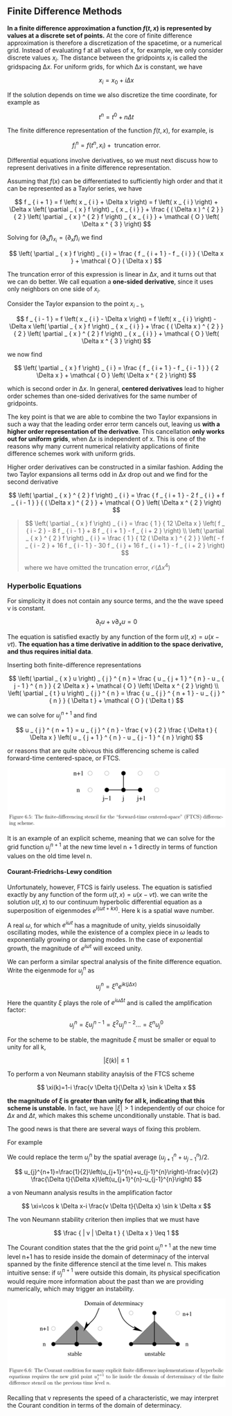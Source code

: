 ## Finite Difference Methods

**In a finite difference approximation a function $f(t,x)$ is represented by values at a discrete set of points.** At the core of finite difference approximation is therefore a discretization of the spacetime, or a numerical grid. Instead of evaluating f at all values of x, for example, we only consider discrete values $x_i$. The distance between the gridpoints $x_i$ is called the gridspacing $∆x$. For uniform grids, for which $∆x$ is constant, we have

$$
x _ { i } = x _ { 0 } + i \Delta x
$$

If the solution depends on time we also discretize the time coordinate, for example as

$$
t ^ { n } = t ^ { 0 } + n \Delta t
$$

The finite difference representation of the function $f(t,x)$, for example, is

$$
f _ { i } ^ { n } = f \left( t ^ { n } , x _ { i } \right) + \text { truncation error. }
$$

Differential equations involve derivatives, so we must next discuss how to represent derivatives in a finite difference representation.

Assuming that $f(x)$ can be differentiated to sufficiently high order and that it can be represented as a Taylor series, we have

$$
f _ { i + 1 } = f \left( x _ { i } + \Delta x \right) = f \left( x _ { i } \right) + \Delta x \left( \partial _ { x } f \right) _ { x _ { i } } + \frac { ( \Delta x ) ^ { 2 } } { 2 } \left( \partial _ { x } ^ { 2 } f \right) _ { x _ { i } } + \mathcal { O } \left( \Delta x ^ { 3 } \right)
$$

Solving for $\left( \partial _ { x } f \right) _ { x _ { i } } = \left( \partial _ { x } f \right) _ { i }$ we find

$$
\left( \partial _ { x } f \right) _ { i } = \frac { f _ { i + 1 } - f _ { i } } { \Delta x } + \mathcal { O } ( \Delta x )
$$

The truncation error of this expression is linear in $∆x$, and it turns out that we can do better. We call equation a **one-sided derivative**, since it uses only neighbors on one side of $x_i$.

Consider the Taylor expansion to the point $x_{ i − 1 }$,

$$
f _ { i - 1 } = f \left( x _ { i } - \Delta x \right) = f \left( x _ { i } \right) - \Delta x \left( \partial _ { x } f \right) _ { x _ { i } } + \frac { ( \Delta x ) ^ { 2 } } { 2 } \left( \partial _ { x } ^ { 2 } f \right) _ { x _ { i } } + \mathcal { O } \left( \Delta x ^ { 3 } \right)
$$

we now find

$$
\left( \partial _ { x } f \right) _ { i } = \frac { f _ { i + 1 } - f _ { i - 1 } } { 2 \Delta x } + \mathcal { O } \left( \Delta x ^ { 2 } \right)
$$

which is second order in $∆x$. In general, **centered derivatives** lead to higher order schemes than one-sided derivatives for the same number of gridpoints.

The key point is that we are able to combine the two Taylor expansions in such a way that the leading order error term cancels out, leaving us **with a higher order representation of the derivative**. This cancellation **only works out for uniform grids**, when $∆x$ is independent of x. This is one of the reasons why many current numerical relativity applications of finite difference schemes work with uniform grids.

Higher order derivatives can be constructed in a similar fashion. Adding the two Taylor expansions all terms odd in $∆x$ drop out and we find for the second derivative

$$
\left( \partial _ { x } ^ { 2 } f \right) _ { i } = \frac { f _ { i + 1 } - 2 f _ { i } + f _ { i - 1 } } { ( \Delta x ) ^ { 2 } } + \mathcal { O } \left( \Delta x ^ { 2 } \right)
$$

> $$
> \left( \partial _ { x } f \right) _ { i } = \frac { 1 } { 12 \Delta x } \left( f _ { i - 2 } - 8 f _ { i - 1 } + 8 f _ { i + 1 } - f _ { i + 2 } \right) \\
\left( \partial _ { x } ^ { 2 } f \right) _ { i } = \frac { 1 } { 12 ( \Delta x ) ^ { 2 } } \left( - f _ { i - 2 } + 16 f _ { i - 1 } - 30 f _ { i } + 16 f _ { i + 1 } - f _ { i + 2 } \right)
> $$
> 
> where we have omitted the truncation error, $\mathcal { O } \left( \Delta x ^ { 4 } \right)$

### Hyperbolic Equations

For simplicity it does not contain any source terms, and the the wave speed v is constant.

$$
\partial _ { t } u + v \partial _ { x } u = 0
$$

The equation is satisfied exactly by any function of the form $u ( t , x ) = u ( x - v t )$. **The equation has a time derivative in addition to the space derivative, and thus requires initial data**.

Inserting both finite-difference representations

$$
\left( \partial _ { x } u \right) _ { j } ^ { n } = \frac { u _ { j + 1 } ^ { n } - u _ { j - 1 } ^ { n } } { 2 \Delta x } + \mathcal { O } \left( \Delta x ^ { 2 } \right) \\
\left( \partial _ { t } u \right) _ { j } ^ { n } = \frac { u _ { j } ^ { n + 1 } - u _ { j } ^ { n } } { \Delta t } + \mathcal { O } ( \Delta t )
$$

we can solve for $u^{n+1}_j$ and find

$$
u _ { j } ^ { n + 1 } = u _ { j } ^ { n } - \frac { v } { 2 } \frac { \Delta t } { \Delta x } \left( u _ { j + 1 } ^ { n } - u _ { j - 1 } ^ { n } \right)
$$

or reasons that are quite obivous this differencing scheme is called forward-time centered-space, or FTCS.

![](media/15512306516707.jpg)

It is an example of an explicit scheme, meaning that we can solve for the grid function $u _ { j } ^ { n + 1 }$ at the new time level n + 1 directly in terms of function values on the old time level n.

#### Courant-Friedrichs-Lewy condition

Unfortunately, however, FTCS is fairly useless. The equation is satisfied exactly by any function of the form $u ( t , x ) = u ( x - v t )$. we can write the solution $u ( t , x )$ to our continuum hyperbolic differential equation as a superposition of eigenmodes $e^{i(\omega t+k x)}$. Here k is a spatial wave number.

A real $\omega$, for which $e^{i \omega t}$ has a magnitude of unity, yields sinusoidally oscillating modes, while the existence of a complex piece in $\omega$ leads to exponentially growing or damping modes. In the case of exponential growth, the magnitude of $e^{i \omega t}$ will exceed unity.

We can perform a similar spectral analysis of the finite difference equation. Write the eigenmode for $u_{j}^{n}$ as

$$
u_{j}^{n}=\xi^{n} e^{i k(j \Delta x)}
$$

Here the quantity $\xi$ plays the role of $e^{i \omega \Delta t}$ and is called the amplification factor:

$$
u_{j}^{n}=\xi u_{j}^{n-1} = \xi^{2} u_{j}^{n-2} \ldots=\xi^{n} u_{j}^{0}
$$

For the scheme to be stable, the magnitude $\xi$ must be smaller or equal to unity for all k,

$$
|\xi(k)| \leq 1
$$

To perform a von Neumann stability anaylsis of the FTCS scheme

$$
\xi(k)=1-i \frac{v \Delta t}{\Delta x} \sin k \Delta x
$$

**the magnitude of $\xi$ is greater than unity for all k, indicating that this scheme is unstable.** In fact, we have $|\xi|>1$ independently of our choice for $\Delta x$ and $\Delta t$, which makes this scheme unconditionally unstable. That is bad.

The good news is that there are several ways of fixing this problem.

For example

We could replace the term $u_{j}^{n}$ by the spatial average $\left(u_{j+1}^{n}+u_{j-1}^{n}\right) / 2$.

$$
u_{j}^{n+1}=\frac{1}{2}\left(u_{j+1}^{n}+u_{j-1}^{n}\right)-\frac{v}{2} \frac{\Delta t}{\Delta x}\left(u_{j+1}^{n}-u_{j-1}^{n}\right)
$$

a von Neumann analysis results in the amplification factor

$$
\xi=\cos k \Delta x-i \frac{v \Delta t}{\Delta x} \sin k \Delta x
$$

The von Neumann stability criterion then implies that we must have

$$
\frac { | v | \Delta t } { \Delta x } \leq 1
$$

The Courant condition states that the the grid point $u _ { j } ^ { n + 1 }$ at the new time level n+1 has to reside inside the domain of determinacy of the interval spanned by the finite difference stencil at the time level n. This makes intuitive sense: if $u _ { j } ^ { n + 1 }$ were outside this domain, its physical specification would require more information about the past than we are providing numerically, which may trigger an instability.

![](media/15512306641761.jpg)

Recalling that v represents the speed of a characteristic, we may interpret the Courant condition in terms of the domain of determinacy.
